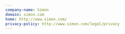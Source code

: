 ```yaml
---
company-name: Simon
domain: simon.com
home: http://www.simon.com/
privacy-policy: http://www.simon.com/legal/privacy
---
```




